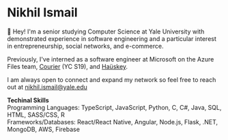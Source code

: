# Nikhil Ismail

👋 Hey! I'm a senior studying Computer Science at Yale University with demonstrated experience in software engineering and a particular interest in entrepreneurship, social networks, and e-commerce.

Previously, I've interned as a software engineer at Microsoft on the Azure Files team, <a href="https://www.courier.com/" target="_blank">Courier</a> (YC S19), and <a href="https://hauskey.com/" target="_blank">Haüskey</a>.

I am always open to connect and expand my network so feel free to reach out at nikhil.ismail@yale.edu

**Techinal Skills**\
Programming Languages: TypeScript, JavaScript, Python, C, C#, Java, SQL, HTML, SASS/CSS, R\
Frameworks/Databases: React/React Native, Angular, Node.js, Flask, .NET, MongoDB, AWS, Firebase

<!--
**nikhil-ismail/nikhil-ismail** is a ✨ _special_ ✨ repository because its `README.md` (this file) appears on your GitHub profile.

Here are some ideas to get you started:

- 🔭 I’m currently working on ...
- 🌱 I’m currently learning ...
- 👯 I’m looking to collaborate on ...
- 🤔 I’m looking for help with ...
- 💬 Ask me about ...
- 📫 How to reach me: ...
- 😄 Pronouns: ...
- ⚡ Fun fact: ...
-->
